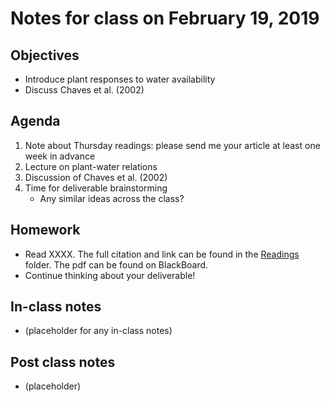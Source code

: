 # Notes for class on February 19, 2019

## Objectives
* Introduce plant responses to water availability
* Discuss Chaves et al. (2002)

## Agenda
1. Note about Thursday readings: please send me your article at least one week in advance
2. Lecture on plant-water relations
3. Discussion of Chaves et al. (2002)
4. Time for deliverable brainstorming
	- Any similar ideas across the class?

## Homework
* Read XXXX. The full citation and link can be found in the 
[Readings](../Readings) folder. The pdf can be found on BlackBoard.
* Continue thinking about your deliverable!

## In-class notes
* (placeholder for any in-class notes)

## Post class notes
* (placeholder)